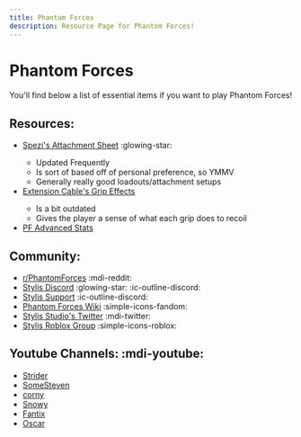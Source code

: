 ```yaml
---
title: Phantom Forces
description: Resource Page for Phantom Forces!
---
```


# **Phantom Forces**

You'll find below a list of essential items if you want to play Phantom Forces!

## Resources:

- [Spezi's Attachment Sheet](https://docs.google.com/spreadsheets/d/1dlWL4NQ0J0wrUJyrlmRMmmG9msarkuZtXOoI5ADLyP4/edit?gid=1214029714#gid=1214029714) :glowing-star: <tooltip><ul><li>Updated Frequently</li><li>Is sort of based off of personal preference, so YMMV</li><li>Generally really good loadouts/attachment setups</li></ul></tooltip> <Badge type="tip" text="Discord" link="https://discord.gg/spezi" />
- [Extension Cable's Grip Effects](https://docs.google.com/document/d/1c8S25U19h2UOVM2FBt_wfJt-q-yU0k5gu6baL9dzMCw/edit) <tooltip><ul><li>Is a bit outdated</li><li>Gives the player a sense of what each grip does to recoil</li></ul></tooltip>
- [PF Advanced Stats](https://docs.google.com/spreadsheets/d/1nZZOpxAxpieMyC0e0VepfzpmIP89XHIDJPtsohw8U9g/edit?usp=drivesdk)

## Community:
- [r/PhantomForces](https://www.reddit.com/r/PhantomForces/) :mdi-reddit:
- [Stylis Discord](https://discord.gg/stylis) :glowing-star: :ic-outline-discord:
- [Stylis Support](https://discord.gg/cDV2Y5WqYg) :ic-outline-discord:
- [Phantom Forces Wiki](https://roblox-phantom-forces.fandom.com/wiki/Phantom_Forces_Wiki) :simple-icons-fandom:
- [Stylis Studio's Twitter](https://twitter.com/stylisstudios) :mdi-twitter:
- [Stylis Roblox Group](https://www.roblox.com/groups/1103278/StyLiS-Studios#!/about) :simple-icons-roblox:

## Youtube Channels: :mdi-youtube:
- [Strider](https://www.youtube.com/@StriderPF)
- [SomeSteven](https://www.youtube.com/@SomeSteven)
- [corny](https://www.youtube.com/@cornycob)
- [Snowy](https://www.youtube.com/@SnowyPF)
- [Fantix](https://www.youtube.com/@FantixYT)
- [Oscar](https://www.youtube.com/@OreoVanillaCat)
